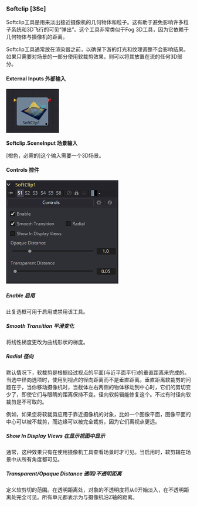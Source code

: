 ### Softclip [3Sc]

Softclip工具是用来淡出接近摄像机的几何物体和粒子。这有助于避免影响许多粒子系统和3D飞行的可见“弹出”。这个工具非常类似于Fog 3D工具，因为它依赖于几何物体与摄像机的距离。

Softclip工具通常放在渲染器之前，以确保下游的灯光和纹理调整不会影响结果。如果只需要对场景的一部分使用软裁剪效果，则可以将其放置在流的任何3D部分。

#### External Inputs 外部输入

 ![3Sc_tile](images/3Sc_tile.jpg)

**Softclip.SceneInput 场景输入** 

[橙色，必需的]这个输入需要一个3D场景。

#### Controls 控件

![3Sc_Controls](images/3Sc_Controls.png)

##### Enable 启用

此复选框可用于启用或禁用该工具。

##### Smooth Transition 平滑变化

将线性梯度更改为曲线形状的梯度。

##### Radial 径向

默认情况下，软裁剪是根据经过视点的平面(与近平面平行)的垂直距离来完成的。当选中径向选项时，使用到视点的径向距离而不是垂直距离。垂直距离软裁剪的问题在于，当你移动摄像机时，当截体左右两侧的物体移动到中心时，它们的剪切变少了，即使它们与眼睛的距离保持不变。径向软剪辑能修复这个。不过有时径向软裁剪是不可取的。

例如，如果您将软裁剪应用于靠近摄像机的对象，比如一个图像平面，图像平面的中心可以被不裁剪，而边缘可以被完全裁剪，因为它们离视点更远。

##### Show In Display Views 在显示视图中显示

通常，这种效果只有在使用摄像机工具查看场景时才可见。当启用时，软剪辑在场景中从所有角度都可见。

##### Transparent/Opaque Distance 透明/不透明距离

定义软剪切的范围。在透明距离处，对象的不透明度将从0开始淡入，在不透明距离处完全可见。所有单元都表示为与摄像机沿Z轴的距离。